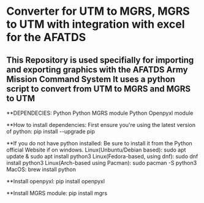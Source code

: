 # Converter for UTM to MGRS, MGRS to UTM with integration with excel for the AFATDS

This Repository is used specifially for importing and exporting graphics with the AFATDS Army Mission Command System
It uses a python script to convert from UTM to MGRS and MGRS to UTM 
------
**DEPENDECIES: 
Python
Python MGRS module
Python Openpyxl module

**How to install dependencies: 
First ensure you're using the latest version of python: 
pip install --upgrade pip


**If you do not have python installed:
Be sure to install it from the Python official Website if on windows.
Linux(Unbuntu/Debian based): sudo apt update & sudo apt install python3
Linux(Fedora-based, using dnf): sudo dnf install python3
Linux(Arch-based using Pacman): sudo pacman -S python3
MacOS: brew install python

**Install openpyxl:
pip install openpyxl 

**Install MGRS module: 
pip install mgrs
